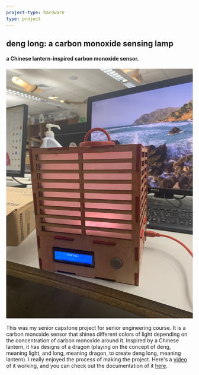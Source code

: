```yaml
---
project-type: hardware 
type: project
---
```

## deng long: a carbon monoxide sensing lamp
#### a Chinese lantern-inspired carbon monoxide sensor.

![deng long](/assets/pics/project_pics/denglong/thumbnail.jpg)

This was my senior capstone project for senior engineering course. It is a carbon monoxide sensor that shines different colors of light depending on the concentration of carbon monoxide around it. Inspired by a Chinese  lantern, it has designs of a dragon (playing on the concept of deng, meaning light, and long, meaning dragon, to create deng long, meaning lantern). I really enjoyed the process of making the project. Here's a <a href = "https://www.youtube.com/watch?v=YE9UoMy6GXo">video</a> of it working, and you can check out the documentation of it <a href="https://sites.google.com/charlottelatin.org/elaineliudigitalportfolio/senior-year/senior-engineering-project?authuser=0">here</a>.